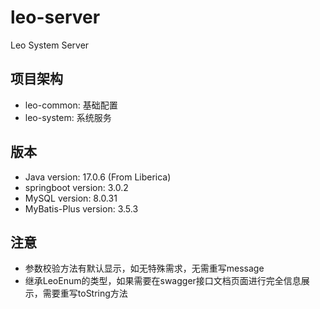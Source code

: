 # leo-server

Leo System Server

## 项目架构

- leo-common: 基础配置
- leo-system: 系统服务

## 版本

- Java version: 17.0.6 (From Liberica)
- springboot version: 3.0.2
- MySQL version: 8.0.31
- MyBatis-Plus version: 3.5.3

## 注意

- 参数校验方法有默认显示，如无特殊需求，无需重写message
- 继承LeoEnum的类型，如果需要在swagger接口文档页面进行完全信息展示，需要重写toString方法